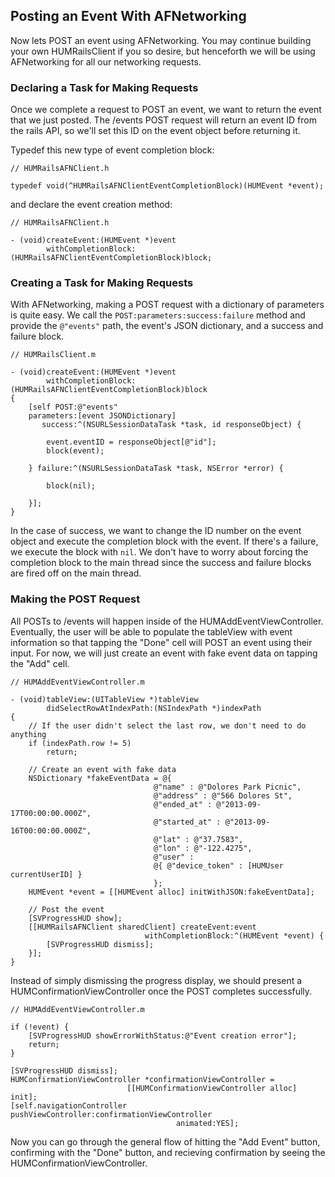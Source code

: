 ## Posting an Event With AFNetworking

Now lets POST an event using AFNetworking. You may continue building your own HUMRailsClient if you so desire, but henceforth we will be using AFNetworking for all our networking requests. 

### Declaring a Task for Making Requests

Once we complete a request to POST an event, we want to return the event that we just posted. The /events POST request will return an event ID from the rails API, so we'll set this ID on the event object before returning it.

Typedef this new type of event completion block:

	// HUMRailsAFNClient.h

	typedef void(^HUMRailsAFNClientEventCompletionBlock)(HUMEvent *event);

and declare the event creation method:

	// HUMRailsAFNClient.h

	- (void)createEvent:(HUMEvent *)event
        	withCompletionBlock:(HUMRailsAFNClientEventCompletionBlock)block;

### Creating a Task for Making Requests

With AFNetworking, making a POST request with a dictionary of parameters is quite easy. We call the `POST:parameters:success:failure` method and provide the `@"events"` path, the event's JSON dictionary, and a success and failure block. 

	// HUMRailsClient.m
	
    - (void)createEvent:(HUMEvent *)event
    		withCompletionBlock:(HUMRailsAFNClientEventCompletionBlock)block
    {
        [self POST:@"events"
        parameters:[event JSONDictionary]
           success:^(NSURLSessionDataTask *task, id responseObject) {
               
            event.eventID = responseObject[@"id"];
            block(event);
               
        } failure:^(NSURLSessionDataTask *task, NSError *error) {
            
            block(nil);
            
        }];
    }

In the case of success, we want to change the ID number on the event object and execute the completion block with the event. If there's a failure, we execute the block with `nil`. We don't have to worry about forcing the completion block to the main thread since the success and failure blocks are fired off on the main thread.

### Making the POST Request

All POSTs to /events will happen inside of the HUMAddEventViewController. Eventually, the user will be able to populate the tableView with event information so that tapping the "Done" cell will POST an event using their input. For now, we will just create an event with fake event data on tapping the "Add" cell.

	// HUMAddEventViewController.m
	
    - (void)tableView:(UITableView *)tableView
            didSelectRowAtIndexPath:(NSIndexPath *)indexPath
    {
    	// If the user didn't select the last row, we don't need to do anything
        if (indexPath.row != 5)
            return;
        
        // Create an event with fake data
        NSDictionary *fakeEventData = @{
                                    @"name" : @"Dolores Park Picnic",
                                    @"address" : @"566 Dolores St",
                                    @"ended_at" : @"2013-09-17T00:00:00.000Z",
                                    @"started_at" : @"2013-09-16T00:00:00.000Z",
                                    @"lat" : @"37.7583",
                                    @"lon" : @"-122.4275",
                                    @"user" :
                                    @{ @"device_token" : [HUMUser currentUserID] }
                                    };
        HUMEvent *event = [[HUMEvent alloc] initWithJSON:fakeEventData];
        
        // Post the event
        [SVProgressHUD show];
        [[HUMRailsAFNClient sharedClient] createEvent:event
                                  withCompletionBlock:^(HUMEvent *event) {
        	[SVProgressHUD dismiss];
        }];
    }
    
Instead of simply dismissing the progress display, we should present a HUMConfirmationViewController once the POST completes successfully.

	// HUMAddEventViewController.m

    if (!event) {
        [SVProgressHUD showErrorWithStatus:@"Event creation error"];
        return;
    }
                              
    [SVProgressHUD dismiss];
    HUMConfirmationViewController *confirmationViewController =
                              [[HUMConfirmationViewController alloc] init];
    [self.navigationController pushViewController:confirmationViewController
                                         animated:YES];

Now you can go through the general flow of hitting the "Add Event" button, confirming with the "Done" button, and recieving confirmation by seeing the HUMConfirmationViewController.
